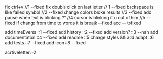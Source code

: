 fix ctrl+v //1 --fixed
fix double click on last letter // 1 --fixed
backspace is like failed symbol //2 --fixed
change colors broke results //3 --fixed
add pause when text is blinking ?? //4
cursor is blinking if u out of him //5 --fixed
if change from time to words it is breajk --fixed
acc -- tofixed

add timeEvents ::1 --fixed
add history ::2 --fixed
add version? ::3 --nah
add documentation ::4 --fixed
add readme ::5
change styles && add adapt ::6
add tests ::7 --fixed
add icon ::8 --fixed

acrtiveletter: -2
